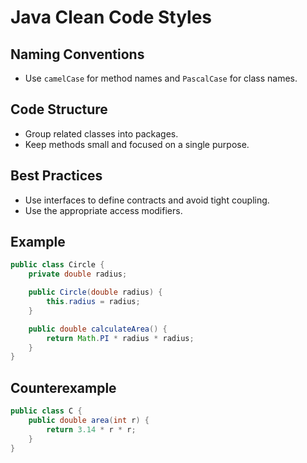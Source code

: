 # Java Clean Code Styles

## Naming Conventions
- Use `camelCase` for method names and `PascalCase` for class names.

## Code Structure
- Group related classes into packages.
- Keep methods small and focused on a single purpose.

## Best Practices
- Use interfaces to define contracts and avoid tight coupling.
- Use the appropriate access modifiers.

## Example
```java
public class Circle {
    private double radius;

    public Circle(double radius) {
        this.radius = radius;
    }

    public double calculateArea() {
        return Math.PI * radius * radius;
    }
}
```

## Counterexample
```java
public class C {
    public double area(int r) {
        return 3.14 * r * r;
    }
}
```

